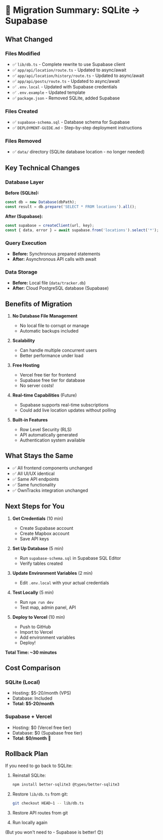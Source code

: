 # 🔄 Migration Summary: SQLite → Supabase

## What Changed

### Files Modified
- ✅ `lib/db.ts` - Complete rewrite to use Supabase client
- ✅ `app/api/location/route.ts` - Updated to async/await
- ✅ `app/api/location/history/route.ts` - Updated to async/await
- ✅ `app/api/posts/route.ts` - Updated to async/await
- ✅ `.env.local` - Updated with Supabase credentials
- ✅ `.env.example` - Updated template
- ✅ `package.json` - Removed SQLite, added Supabase

### Files Created
- ✅ `supabase-schema.sql` - Database schema for Supabase
- ✅ `DEPLOYMENT-GUIDE.md` - Step-by-step deployment instructions

### Files Removed
- ✅ `data/` directory (SQLite database location - no longer needed)

## Key Technical Changes

### Database Layer
**Before (SQLite):**
```typescript
const db = new Database(dbPath);
const result = db.prepare('SELECT * FROM locations').all();
```

**After (Supabase):**
```typescript
const supabase = createClient(url, key);
const { data, error } = await supabase.from('locations').select('*');
```

### Query Execution
- **Before:** Synchronous prepared statements
- **After:** Asynchronous API calls with await

### Data Storage
- **Before:** Local file (`data/tracker.db`)
- **After:** Cloud PostgreSQL database (Supabase)

## Benefits of Migration

1. **No Database File Management**
   - No local file to corrupt or manage
   - Automatic backups included

2. **Scalability**
   - Can handle multiple concurrent users
   - Better performance under load

3. **Free Hosting**
   - Vercel free tier for frontend
   - Supabase free tier for database
   - No server costs!

4. **Real-time Capabilities** (Future)
   - Supabase supports real-time subscriptions
   - Could add live location updates without polling

5. **Built-in Features**
   - Row Level Security (RLS)
   - API automatically generated
   - Authentication system available

## What Stays the Same

- ✅ All frontend components unchanged
- ✅ All UI/UX identical
- ✅ Same API endpoints
- ✅ Same functionality
- ✅ OwnTracks integration unchanged

## Next Steps for You

1. **Get Credentials** (10 min)
   - Create Supabase account
   - Create Mapbox account
   - Save API keys

2. **Set Up Database** (5 min)
   - Run `supabase-schema.sql` in Supabase SQL Editor
   - Verify tables created

3. **Update Environment Variables** (2 min)
   - Edit `.env.local` with your actual credentials

4. **Test Locally** (5 min)
   - Run `npm run dev`
   - Test map, admin panel, API

5. **Deploy to Vercel** (10 min)
   - Push to GitHub
   - Import to Vercel
   - Add environment variables
   - Deploy!

**Total Time: ~30 minutes**

## Cost Comparison

### SQLite (Local)
- Hosting: $5-20/month (VPS)
- Database: Included
- **Total: $5-20/month**

### Supabase + Vercel
- Hosting: $0 (Vercel free tier)
- Database: $0 (Supabase free tier)
- **Total: $0/month** 🎉

## Rollback Plan

If you need to go back to SQLite:

1. Reinstall SQLite:
   ```bash
   npm install better-sqlite3 @types/better-sqlite3
   ```

2. Restore `lib/db.ts` from git:
   ```bash
   git checkout HEAD~1 -- lib/db.ts
   ```

3. Restore API routes from git

4. Run locally again

(But you won't need to - Supabase is better! 😊)
